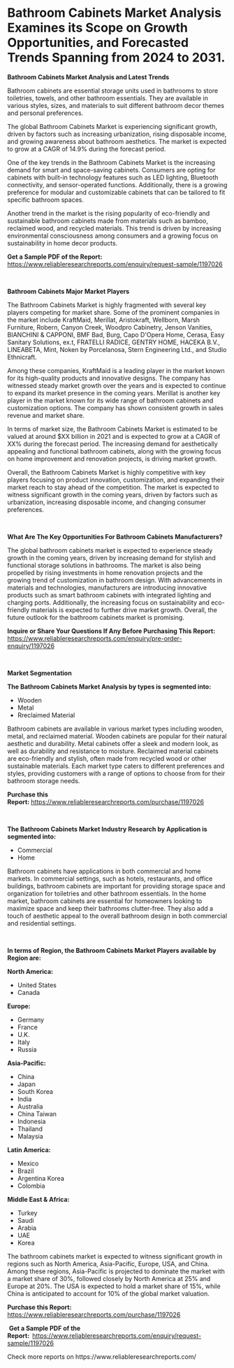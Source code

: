 <p><h1>Bathroom Cabinets Market Analysis Examines its Scope on Growth Opportunities, and Forecasted Trends Spanning from 2024 to 2031.</h1></p><p><strong>Bathroom Cabinets Market Analysis and Latest Trends</strong></p>
<p><p>Bathroom cabinets are essential storage units used in bathrooms to store toiletries, towels, and other bathroom essentials. They are available in various styles, sizes, and materials to suit different bathroom decor themes and personal preferences.</p><p>The global Bathroom Cabinets Market is experiencing significant growth, driven by factors such as increasing urbanization, rising disposable income, and growing awareness about bathroom aesthetics. The market is expected to grow at a CAGR of 14.9% during the forecast period.</p><p>One of the key trends in the Bathroom Cabinets Market is the increasing demand for smart and space-saving cabinets. Consumers are opting for cabinets with built-in technology features such as LED lighting, Bluetooth connectivity, and sensor-operated functions. Additionally, there is a growing preference for modular and customizable cabinets that can be tailored to fit specific bathroom spaces.</p><p>Another trend in the market is the rising popularity of eco-friendly and sustainable bathroom cabinets made from materials such as bamboo, reclaimed wood, and recycled materials. This trend is driven by increasing environmental consciousness among consumers and a growing focus on sustainability in home decor products.</p></p>
<p><strong>Get a Sample PDF of the Report:&nbsp;</strong> <a href="https://www.reliableresearchreports.com/enquiry/request-sample/1197026">https://www.reliableresearchreports.com/enquiry/request-sample/1197026</a></p>
<p>&nbsp;</p>
<p><strong>Bathroom Cabinets Major Market Players</strong></p>
<p><p>The Bathroom Cabinets Market is highly fragmented with several key players competing for market share. Some of the prominent companies in the market include KraftMaid, Merillat, Aristokraft, Wellborn, Marsh Furniture, Robern, Canyon Creek, Woodpro Cabinetry, Jenson Vanities, BIANCHINI & CAPPONI, BMF Bad, Burg, Capo D'Opera Home, Cerasa, Easy Sanitary Solutions, ex.t, FRATELLI RADICE, GENTRY HOME, HACEKA B.V., LINEABETA, Mint, Noken by Porcelanosa, Stern Engineering Ltd., and Studio Ethnicraft.</p><p>Among these companies, KraftMaid is a leading player in the market known for its high-quality products and innovative designs. The company has witnessed steady market growth over the years and is expected to continue to expand its market presence in the coming years. Merillat is another key player in the market known for its wide range of bathroom cabinets and customization options. The company has shown consistent growth in sales revenue and market share.</p><p>In terms of market size, the Bathroom Cabinets Market is estimated to be valued at around $XX billion in 2021 and is expected to grow at a CAGR of XX% during the forecast period. The increasing demand for aesthetically appealing and functional bathroom cabinets, along with the growing focus on home improvement and renovation projects, is driving market growth.</p><p>Overall, the Bathroom Cabinets Market is highly competitive with key players focusing on product innovation, customization, and expanding their market reach to stay ahead of the competition. The market is expected to witness significant growth in the coming years, driven by factors such as urbanization, increasing disposable income, and changing consumer preferences.</p></p>
<p>&nbsp;</p>
<p><strong>What Are The Key Opportunities For Bathroom Cabinets Manufacturers?</strong></p>
<p><p>The global bathroom cabinets market is expected to experience steady growth in the coming years, driven by increasing demand for stylish and functional storage solutions in bathrooms. The market is also being propelled by rising investments in home renovation projects and the growing trend of customization in bathroom design. With advancements in materials and technologies, manufacturers are introducing innovative products such as smart bathroom cabinets with integrated lighting and charging ports. Additionally, the increasing focus on sustainability and eco-friendly materials is expected to further drive market growth. Overall, the future outlook for the bathroom cabinets market is promising.</p></p>
<p><strong>Inquire or Share Your Questions If Any Before Purchasing This Report:</strong> <a href="https://www.reliableresearchreports.com/enquiry/pre-order-enquiry/1197026">https://www.reliableresearchreports.com/enquiry/pre-order-enquiry/1197026</a></p>
<p>&nbsp;</p>
<p><strong>Market Segmentation</strong></p>
<p><strong>The Bathroom Cabinets Market Analysis by types is segmented into:</strong></p>
<p><ul><li>Wooden</li><li>Metal</li><li>Rreclaimed Material</li></ul></p>
<p><p>Bathroom cabinets are available in various market types including wooden, metal, and reclaimed material. Wooden cabinets are popular for their natural aesthetic and durability. Metal cabinets offer a sleek and modern look, as well as durability and resistance to moisture. Reclaimed material cabinets are eco-friendly and stylish, often made from recycled wood or other sustainable materials. Each market type caters to different preferences and styles, providing customers with a range of options to choose from for their bathroom storage needs.</p></p>
<p><strong>Purchase this Report:&nbsp;</strong><a href="https://www.reliableresearchreports.com/purchase/1197026">https://www.reliableresearchreports.com/purchase/1197026</a></p>
<p>&nbsp;</p>
<p><strong>The Bathroom Cabinets Market Industry Research by Application is segmented into:</strong></p>
<p><ul><li>Commercial</li><li>Home</li></ul></p>
<p><p>Bathroom cabinets have applications in both commercial and home markets. In commercial settings, such as hotels, restaurants, and office buildings, bathroom cabinets are important for providing storage space and organization for toiletries and other bathroom essentials. In the home market, bathroom cabinets are essential for homeowners looking to maximize space and keep their bathrooms clutter-free. They also add a touch of aesthetic appeal to the overall bathroom design in both commercial and residential settings.</p></p>
<p>&nbsp;</p>
<p><strong>In terms of Region, the Bathroom Cabinets Market Players available by Region are:</strong></p>
<p>
    <p> <strong> North America: </strong>
        <ul>
            <li>United States</li>
            <li>Canada</li>
        </ul>
        </p> 
    <p> <strong> Europe: </strong>
        <ul>
            <li>Germany</li>
            <li>France</li>
            <li>U.K.</li>
            <li>Italy</li>
            <li>Russia</li>
        </ul>
        </p> 
    <p> <strong> Asia-Pacific: </strong>
        <ul>
            <li>China</li>
            <li>Japan</li>
            <li>South Korea</li>
            <li>India</li>
            <li>Australia</li>
            <li>China Taiwan</li>
            <li>Indonesia</li>
            <li>Thailand</li>
            <li>Malaysia</li>
        </ul>
        </p> 
    <p> <strong> Latin America: </strong>
        <ul>
            <li>Mexico</li>
            <li>Brazil</li>
            <li>Argentina Korea</li>
            <li>Colombia</li>
        </ul>
        </p> 
    <p> <strong> Middle East & Africa: </strong>
        <ul>
            <li>Turkey</li>
            <li>Saudi</li>
            <li>Arabia</li>
            <li>UAE</li>
            <li>Korea</li>
        </ul>
    </p>
    </p>
<p><p>The bathroom cabinets market is expected to witness significant growth in regions such as North America, Asia-Pacific, Europe, USA, and China. Among these regions, Asia-Pacific is projected to dominate the market with a market share of 30%, followed closely by North America at 25% and Europe at 20%. The USA is expected to hold a market share of 15%, while China is anticipated to account for 10% of the global market valuation.</p></p>
<p><strong>Purchase this Report: </strong><a href="https://www.reliableresearchreports.com/purchase/1197026">https://www.reliableresearchreports.com/purchase/1197026</a></p>
<p>&nbsp;<strong>Get a Sample PDF of the Report:&nbsp;&nbsp;</strong><a href="https://www.reliableresearchreports.com/enquiry/request-sample/1197026">https://www.reliableresearchreports.com/enquiry/request-sample/1197026</a></p>
<p><strong></strong></p>
<p>Check more reports on https://www.reliableresearchreports.com/</p>